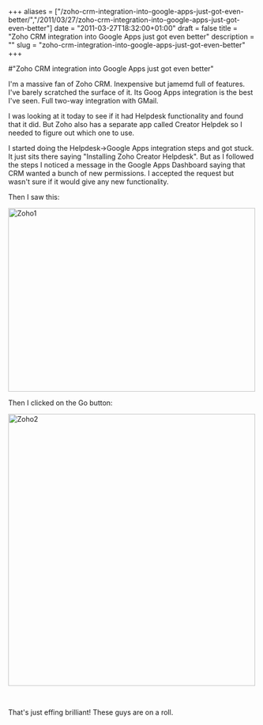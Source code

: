 +++
aliases = ["/zoho-crm-integration-into-google-apps-just-got-even-better/","/2011/03/27/zoho-crm-integration-into-google-apps-just-got-even-better"]
date = "2011-03-27T18:32:00+01:00"
draft = false
title = "Zoho CRM integration into Google Apps just got even better"
description = ""
slug = "zoho-crm-integration-into-google-apps-just-got-even-better"
+++

#"Zoho CRM integration into Google Apps just got even better"


 <p>I'm a massive fan of Zoho CRM. Inexpensive but jamemd full of features. I've barely scratched the surface of it. Its Goog Apps integration is the best I've seen. Full two-way integration with GMail.</p>
<p>I was looking at it today to see if it had Helpdesk functionality and found that it did. But Zoho also has a separate app called Creator Helpdek so I needed to figure out which one to use.</p>
<p>I started doing the Helpdesk-&gt;Google Apps integration steps and got stuck. It just sits there saying "Installing Zoho Creator Helpdesk". But as I followed the steps I noticed a message in the Google Apps Dashboard saying that CRM wanted a bunch of new permissions. I accepted the request but wasn't sure if it would give any new functionality.</p>
<p>Then I saw this:</p>
<p><div class='p_embed p_image_embed'>
<a href="http://getfile0.posterous.com/getfile/files.posterous.com/temp-2011-03-27/qexnGzCpujHiwaCFbCGlJcwwmnsvAAfrGEdflFuwiIdeIwJhhtgDfqtGzaou/zoho1.jpg.scaled1000.jpg"><img alt="Zoho1" height="372" src="http://getfile2.posterous.com/getfile/files.posterous.com/temp-2011-03-27/qexnGzCpujHiwaCFbCGlJcwwmnsvAAfrGEdflFuwiIdeIwJhhtgDfqtGzaou/zoho1.jpg.scaled500.jpg" width="500" /></a>
</div>
</p>
<p>Then I clicked on the Go button:</p>
<p><div class='p_embed p_image_embed'>
<a href="http://getfile0.posterous.com/getfile/files.posterous.com/temp-2011-03-27/HExkrEnzwkdxBGdzhmnpxCEujeDdyxjuvypeGzmlrjFEwItGpjaawmnHImht/zoho2.jpg.scaled1000.jpg"><img alt="Zoho2" height="551" src="http://getfile7.posterous.com/getfile/files.posterous.com/temp-2011-03-27/HExkrEnzwkdxBGdzhmnpxCEujeDdyxjuvypeGzmlrjFEwItGpjaawmnHImht/zoho2.jpg.scaled500.jpg" width="500" /></a>
</div>
</p>
<p>&nbsp;</p>
<p>That's just effing brilliant! These guys are on a roll.</p>
<p>&nbsp;</p>
 
